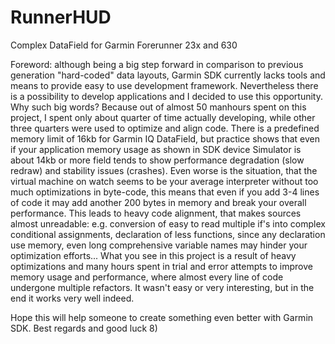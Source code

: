 # RunnerHUD
Complex DataField for Garmin Forerunner 23x and 630

Foreword: although being a big step forward in comparison to previous generation "hard-coded" data layouts, Garmin SDK currently lacks tools and means to provide easy to use development framework. Nevertheless there is a possibility to develop applications and I decided to use this opportunity. Why such big words? Because out of almost 50 manhours spent on this project, I spent only about quarter of time actually developing, while other three quarters were used to optimize and align code. There is a predefined memory limit of 16kb for Garmin IQ DataField, but practice shows that even if your application memory usage as shown in SDK device Simulator is about 14kb or more field tends to show performance degradation (slow redraw) and stability issues (crashes). Even worse is the situation, that the virtual machine on watch seems to be your average interpreter without too much optimizations in byte-code, this means that even if you add 3-4 lines of code it may add another 200 bytes in memory and break your overall performance. This leads to heavy code alignment, that makes sources almost unreadable: e.g. conversion of easy to read multiple if's into complex conditional assignments, declaration of less functions, since any declaration use memory, even long comprehensive variable names may hinder your optimization efforts... What you see in this project is a result of heavy optimizations and many hours spent in trial and error attempts to improve memory usage and performance, where almost every line of code undergone multiple refactors. It wasn't easy or very interesting, but in the end it works very well indeed.

Hope this will help someone to create something even better with Garmin SDK.
Best regards and good luck 8)
